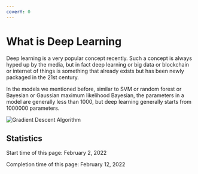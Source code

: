 ```yaml
---
coverY: 0
---
```


# What is Deep Learning

Deep learning is a very popular concept recently. Such a concept is always hyped up by the media, but in fact deep learning or big data or blockchain or internet of things is something that already exists but has been newly packaged in the 21st century.

In the models we mentioned before, similar to SVM or random forest or Bayesian or Gaussian maximum likelihood Bayesian, the parameters in a model are generally less than 1000, but deep learning generally starts from 1000000 parameters.



![Gradient Descent Algorithm](../.gitbook/assets/saddle\_point\_evaluation\_optimizers.gif)











## Statistics

Start time of this page: February 2, 2022

Completion time of this page: February 12, 2022
